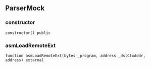 ## ParserMock

### constructor

```solidity
constructor() public
```

### asmLoadRemoteExt

```solidity
function asmLoadRemoteExt(bytes _program, address _dslCtxAddr, address) external
```

